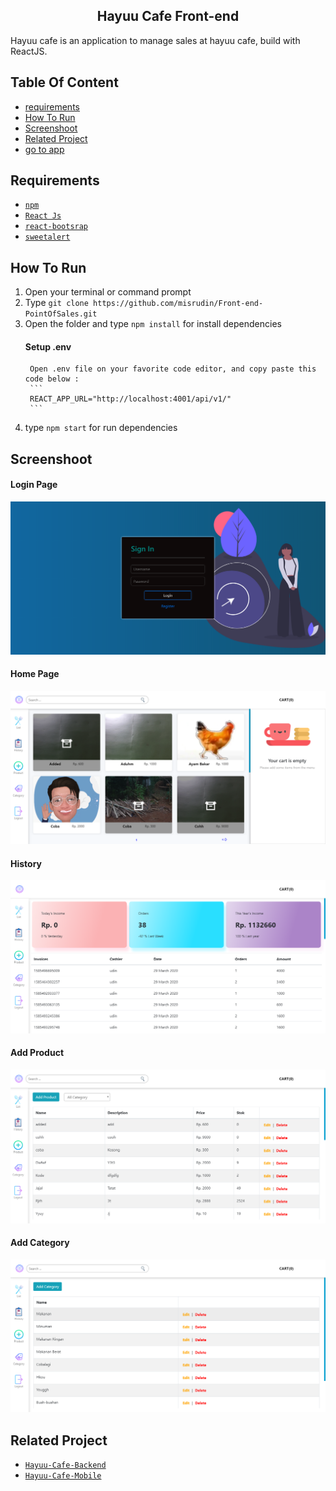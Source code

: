 <section id="home">
	
<h1 align="center">Hayuu Cafe Front-end</h1>

Hayuu cafe is an application to manage sales at hayuu cafe, build with ReactJS.
</section>

## Table Of Content
<div class="header">
	<ul>
		<li><a href="#requirements">requirements</a></li>
		<li><a href="#how-to-run">How To Run</a></li>
		<li><a href="#screenshoot">Screenshoot</a></li>
		<li><a href="#related-project">Related Project</a></li>
		<li class="app"><a href="http://bit.ly/hayuu-cafe" target="_blank">go to app</a></li>
	</ul>
</div>

<section id="requirements">
	
## Requirements
* [`npm`](https://www.npmjs.com/get-npm)
* [`React Js`](https://www.npmjs.com/get-npm)
* [`react-bootsrap`](https://react-bootstrap.github.io)
* [`sweetalert`](https://sweetalert.js.org/)
</section>

<section id="how-to-run">
	
## How To Run
1. Open your terminal or command prompt
2. Type `git clone https://github.com/misrudin/Front-end-PointOfSales.git`
3. Open the folder and type `npm install` for install dependencies
	#### Setup .env
		Open .env file on your favorite code editor, and copy paste this code below :
		```
		REACT_APP_URL="http://localhost:4001/api/v1/"
		```
4. type `npm start` for run dependencies
</section>

<section id="screenshoot">
	
## Screenshoot
<div class="demo">
    <div class="items">
    	<h4 class="title-demo">Login Page</h4>
		<img class="img-demo" src="./demo/login.png">  
    </div>
    <div class="items">
    	<h4 class="title-demo">Home Page</h4>
		<img class="img-demo" src="./demo/list.png">  
    </div>
    <div class="items">
    	<h4 class="title-demo">History</h4>
		<img class="img-demo" src="./demo/history.png">  
    </div>
    <div class="items">
    	<h4 class="title-demo">Add Product</h4>
		<img class="img-demo" src="./demo/mproduct.png">  
    </div>
    <div class="items">
    	<h4 class="title-demo">Add Category</h4>
		<img class="img-demo" src="./demo/mcategory.png">  
    </div>
</div>
</section>

<section id="related-project">
	
## Related Project
* [`Hayuu-Cafe-Backend`](https://github.com/misrudin/NodeWithExpress-backend-PointOfSales.git)
* [`Hayuu-Cafe-Mobile`](https://github.com/misrudin/PosReactNative.git)
</section>

